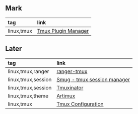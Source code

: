 ## Mark

|tag|link|
|:-|:-|
|linux,tmux|[Tmux Plugin Manager](https://github.com/tmux-plugins/tpm)

## Later

|tag|link|
|:-|:-|
|linux,tmux,ranger|[ranger-tmux](https://github.com/joouha/ranger_tmux)|
|linux,tmux,session|[Smug - tmux session manager](https://github.com/ivaaaan/smug)|
|linux,tmux,session|[Tmuxinator](https://github.com/tmuxinator/tmuxinator)|
|linux,tmux,theme|[Artimux](https://github.com/tribhuwan-kumar/Artimux)|
|linux,tmux|[Tmux Configuration](https://github.com/samoshkin/tmux-config)|
